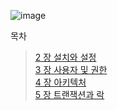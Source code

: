 ![image](https://github.com/cmong0516/RealMySql/assets/74821906/3d3bab6c-5a6e-4ed5-9be8-ccfffc2f05ef)

목차

>[2 장 설치와 설정](https://github.com/cmong0516/RealMySql/blob/master/InstallAndSetting.md)<br>
>[3 장 사용자 및 권한](https://github.com/cmong0516/RealMySql/blob/master/UserAndRole.md)<br>
>[4 장 아키텍처](https://github.com/cmong0516/RealMySql/blob/master/Architecture.md)<br>
>[5 장 트랜잭션과 락](https://github.com/cmong0516/RealMySql/blob/master/TransactionAndLock.md)<br>
